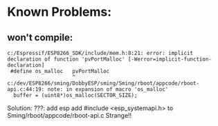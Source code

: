 
# Known Problems:

## won't compile:


	c:/Espressif/ESP8266_SDK/include/mem.h:8:21: error: implicit declaration of function 'pvPortMalloc' [-Werror=implicit-function-declaration]
	 #define os_malloc   pvPortMalloc
	                     ^
	c:/dev/ESP8266/sming/DobbyESP/sming/Sming/rboot/appcode/rboot-api.c:44:19: note: in expansion of macro 'os_malloc'
	  buffer = (uint8*)os_malloc(SECTOR_SIZE);

Solution: ???: add esp
add #include <esp_systemapi.h> to Sming/rboot/appcode/rboot-api.c
Strange!!
